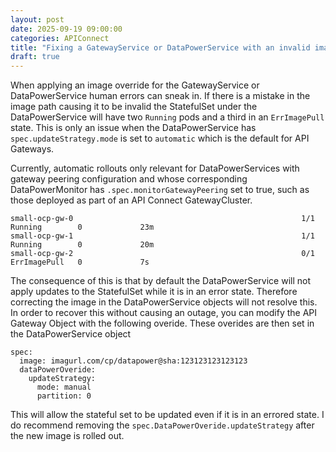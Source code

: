 ```yaml
---
layout: post
date: 2025-09-19 09:00:00
categories: APIConnect
title: "Fixing a GatewayService or DataPowerService with an invalid image"
draft: true
---
```


When applying an image override for the GatewayService or  DataPowerService human errors can sneak in. If there is a mistake in the image path causing it to be invalid the StatefulSet under the DataPowerService will have two `Running` pods and a third in an `ErrImagePull` state. This is only an issue when the DataPowerService has `spec.updateStrategy.mode` is set to `automatic` which is the default for API Gateways.  

Currently, automatic rollouts only relevant for DataPowerServices with gateway peering configuration and whose corresponding DataPowerMonitor has `.spec.monitorGatewayPeering` set to true, such as those deployed as part of an API Connect GatewayCluster.

```
small-ocp-gw-0                                                   1/1     Running        0             23m
small-ocp-gw-1                                                   1/1     Running        0             20m
small-ocp-gw-2                                                   0/1     ErrImagePull   0             7s
```

<!--more-->
The consequence of this is that by default the DataPowerService will not apply updates to the StatefulSet while it is in an error state. Therefore correcting the image in the DataPowerService objects will not resolve this. In order to recover this without causing an outage, you can modify the API Gateway Object with the following overide. These overides are then set in the DataPowerService object

```
spec:
  image: imagurl.com/cp/datapower@sha:123123123123123
  dataPowerOveride:
    updateStrategy:
      mode: manual
      partition: 0
```

This will allow the stateful set to be updated even if it is in an errored state.  I do recommend removing the `spec.DataPowerOveride.updateStrategy` after the new image is rolled out. 